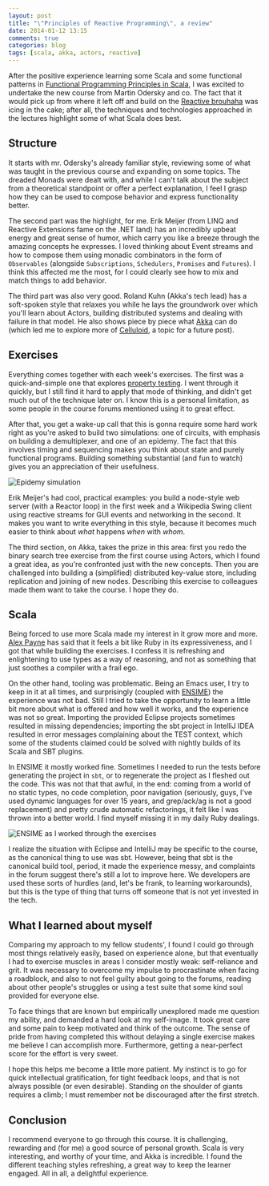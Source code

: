 ```yaml
---
layout: post
title: "\"Principles of Reactive Programming\", a review"
date: 2014-01-12 13:15
comments: true
categories: blog
tags: [scala, akka, actors, reactive]
---
```


After the positive experience learning some Scala and some functional patterns in [Functional Programming Principles in Scala][progfun], I was excited to undertake the new course from Martin Odersky and co. The fact that it would pick up from where it left off and build on the [Reactive brouhaha][reactivemanifesto] was icing in the cake; after all, the techniques and technologies approached in the lectures highlight some of what Scala does best.

## Structure

It starts with mr. Odersky's already familiar style, reviewing some of what was taught in the previous course and expanding on some topics. The dreaded Monads were dealt with, and while I can't talk about the subject from a theoretical standpoint or offer a perfect explanation, I feel I grasp how they can be used to compose behavior and express functionality better. 

The second part was the highlight, for me. Erik Meijer (from LINQ and Reactive Extensions fame on the .NET land) has an incredibly upbeat energy and great sense of humor, which carry you like a breeze through the amazing concepts he expresses. I loved thinking about Event streams and how to compose them using monadic combinators in the form of <code>Observables</code> (alongside <code>Subscriptions</code>, <code>Schedulers</code>, <code>Promises</code> and <code>Futures</code>). I think this affected me the most, for I could clearly see how to mix and match things to add behavior.

The third part was also very good. Roland Kuhn (Akka's tech lead) has a soft-spoken style that relaxes you while he lays the groundwork over which you'll learn about Actors, building distributed systems and dealing with failure in that model. He also shows piece by piece what [Akka][akka] can do (which led me to explore more of [Celluloid][celluloid], a topic for a future post).

## Exercises

Everything comes together with each week's exercises. The first was a quick-and-simple one that explores [property testing][scalacheck]. I went through it quickly, but I still find it hard to apply that mode of thinking, and didn't get much out of the technique later on. I know this is a personal limitation, as some people in the course forums mentioned using it to great effect.

After that, you get a wake-up call that this is gonna require some hard work right as you're asked to build two simulations: one of circuits, with emphasis on building a demultiplexer, and one of an epidemy. The fact that this involves timing and sequencing makes you think about state and purely functional programs. Building something substantial (and fun to watch) gives you an appreciation of their usefulness.

![Epidemy simulation](http://dl.dropboxusercontent.com/s/ml6pp98zwfufbob/2014-01-12%20at%2014.52.png)

Erik Meijer's had cool, practical examples: you build a node-style web server (with a Reactor loop) in the first week and a Wikipedia Swing client using reactive streams for GUI events and networking in the second. It makes you want to write everything in this style, because it becomes much easier to think about _what_ happens _when_ with _whom_.

The third section, on Akka, takes the prize in this area: first you redo the binary search tree exercise from the first course using Actors, which I found a great idea, as you're confronted just with the new concepts. Then you are challenged into building a (simplified) distributed key-value store, including replication and joining of new nodes. Describing this exercise to colleagues made them want to take the course. I hope they do.

## Scala

Being forced to use more Scala made my interest in it grow more and more. [Alex Payne][payne] has said that it feels a bit like Ruby in its expressiveness, and I got that while building the exercises. I confess it is refreshing and enlightening to use types as a way of reasoning, and not as something that just soothes a compiler with a frail ego.

On the other hand, tooling was problematic. Being an Emacs user, I try to keep in it at all times, and surprisingly (coupled with [ENSIME][ensime]) the experience was not bad. Still I tried to take the opportunity to learn a little bit more about what is offered and how well it works, and the experience was not so great. Importing the provided Eclipse projects sometimes resulted in missing dependencies; importing the sbt project in IntelliJ IDEA resulted in error messages complaining about the TEST context, which some of the students claimed could be solved with nightly builds of its Scala and SBT plugins.

In ENSIME it mostly worked fine. Sometimes I needed to run the tests before generating the project in <code>sbt</code>, or to regenerate the project as I fleshed out the code. This was not that that awful, in the end: coming from a world of no static types, no code completion, poor navigation (seriously, guys, I've used dynamic languages for over 15 years, and grep/ack/ag is not a good replacement) and pretty crude automatic refactorings, it felt like I was thrown into a better world. I find myself missing it in my daily Ruby dealings.

![ENSIME as I worked through the exercises](http://dl.dropboxusercontent.com/s/c0ce5j0jlknn90r/2014-01-12%20at%2014.47.png)

I realize the situation with Eclipse and IntelliJ may be specific to the course, as the canonical thing to use was sbt. However, being that sbt is the canonical build tool, period, it made the experience messy, and complaints in the forum suggest there's still a lot to improve here. We developers are used these sorts of hurdles (and, let's be frank, to learning workarounds), but this is the type of thing that turns off someone that is not yet invested in the tech.

## What I learned about myself

Comparing my approach to my fellow students', I found I could go through most things relatively easily, based on experience alone, but that eventually I had to exercise muscles in areas I consider mostly weak: self-reliance and grit. It was necessary to overcome my impulse to procrastinate when facing a roadblock, and also to not feel guilty about going to the forums, reading about other people's struggles or using a test suite that some kind soul provided for everyone else.

To face things that are known but empirically unexplored made me question my ability, and demanded a hard look at my self-image. It took great care and some pain to keep motivated and think of the outcome. The sense of pride from having completed this without delaying a single exercise makes me believe I can accomplish more. Furthermore, getting a near-perfect score for the effort is very sweet.

I hope this helps me become a little more patient. My instinct is to go for quick intellectual gratification, for tight feedback loops, and that is not always possible (or even desirable). Standing on the shoulder of giants requires a climb; I must remember not be discouraged after the first stretch.

## Conclusion

I recommend everyone to go through this course. It is challenging, rewarding and (for me) a good source of personal growth. Scala is very interesting, and worthy of your time, and Akka is incredible. I found the different teaching styles refreshing, a great way to keep the learner engaged. All in all, a delightful experience.

[progfun]: https://www.coursera.org/course/progfun
[reactivemanifesto]: http://www.reactivemanifesto.org/
[celluloid]: https://github.com/celluloid/celluloid
[akka]: http://akka.io
[scalacheck]: http://www.scalacheck.org/
[payne]: https://al3x.net/
[ensime]: https://github.com/aemoncannon/ensime
